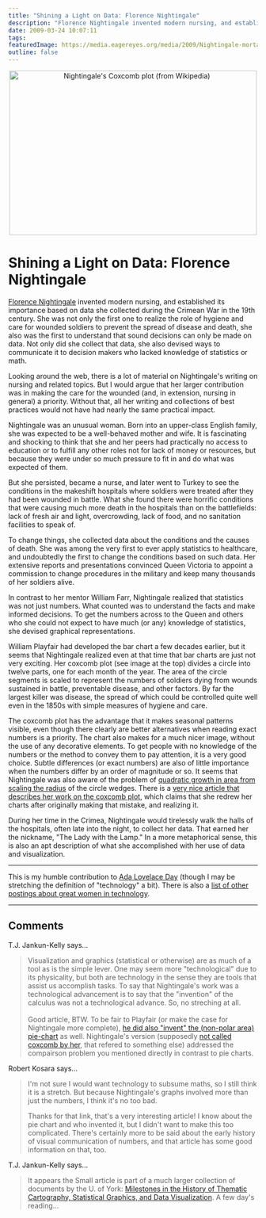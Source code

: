 ```yaml
---
title: "Shining a Light on Data: Florence Nightingale"
description: "Florence Nightingale invented modern nursing, and established its importance based on data she collected during the Crimean War in the 19th century. She was not only the first one to realize the role of hygiene and care for wounded soldiers to prevent the spread of disease and death, she also was the first to understand that sound decisions can only be made on data. Not only did she collect that data, she also devised ways to communicate it to decision makers who lacked knowledge of statistics or math."
date: 2009-03-24 10:07:11
tags: 
featuredImage: https://media.eagereyes.org/media/2009/Nightingale-mortality.jpg
outline: false
---
```


<p align="center"><img src="https://media.eagereyes.org/media/2009/Nightingale-mortality.jpg" alt="Nightingale's Coxcomb plot (from Wikipedia)" width="500" height="332" /></p>

# Shining a Light on Data: Florence Nightingale

<a href="http://en.wikipedia.org/wiki/Florence_Nightingale">Florence Nightingale</a> invented modern nursing, and established its importance based on data she collected during the Crimean War in the 19th century. She was not only the first one to realize the role of hygiene and care for wounded soldiers to prevent the spread of disease and death, she also was the first to understand that sound decisions can only be made on data. Not only did she collect that data, she also devised ways to communicate it to decision makers who lacked knowledge of statistics or math.

Looking around the web, there is a lot of material on Nightingale's writing on nursing and related topics. But I would argue that her larger contribution was in making the care for the wounded (and, in extension, nursing in general) a priority. Without that, all her writing and collections of best practices would not have had nearly the same practical impact.

Nightingale was an unusual woman. Born into an upper-class English family, she was expected to be a well-behaved mother and wife. It is fascinating and shocking to think that she and her peers had practically no access to education or to fulfill any other roles not for lack of money or resources, but because they were under so much pressure to fit in and do what was expected of them.

But she persisted, became a nurse, and later went to Turkey to see the conditions in the makeshift hospitals where soldiers were treated after they had been wounded in battle. What she found there were horrific conditions that were causing much more death in the hospitals than on the battlefields: lack of fresh air and light, overcrowding, lack of food, and no sanitation facilities to speak of.

To change things, she collected data about the conditions and the causes of death. She was among the very first to ever apply statistics to healthcare, and undoubtedly the first to change the conditions based on such data. Her extensive reports and presentations convinced Queen Victoria to appoint a commission to change procedures in the military and keep many thousands of her soldiers alive.

In contrast to her mentor William Farr, Nightingale realized that statistics was not just numbers. What counted was to understand the facts and make informed decisions. To get the numbers across to the Queen and others who she could not expect to have much (or any) knowledge of statistics, she devised graphical representations.

William Playfair had developed the bar chart a few decades earlier, but it seems that Nightingale realized even at that time that bar charts are just not very exciting. Her coxcomb plot (see image at the top) divides a circle into twelve parts, one for each month of the year. The area of the circle segments is scaled to represent the numbers of soldiers dying from wounds sustained in battle, preventable disease, and other factors. By far the largest killer was disease, the spread of which could be controlled quite well even in the 1850s with simple measures of hygiene and care.

The coxcomb plot has the advantage that it makes seasonal patterns visible, even though there clearly are better alternatives when reading exact numbers is a priority. The chart also makes for a much nicer image, without the use of any decorative elements. To get people with no knowledge of the numbers or the method to convey them to pay attention, it is a very good choice. Subtle differences (or exact numbers) are also of little importance when the numbers differ by an order of magnitude or so. It seems that Nightingale was also aware of the problem of <a href="/basics/Linear-vs-Quadratic-Change.html">quadratic growth in area from scaling the radius</a> of the circle wedges. There is a <a href="http://www.sciencenews.org/index/generic/activity/view/id/38937/title/Florence_Nightingale_The_passionate_statistician">very nice article that describes her work on the coxcomb plot</a>, which claims that she redrew her charts after originally making that mistake, and realizing it.

During her time in the Crimea, Nightingale would tirelessly walk the halls of the hospitals, often late into the night, to collect her data. That earned her the nickname, "The Lady with the Lamp." In a more metaphorical sense, this is also an apt description of what she accomplished with her use of data and visualization.

<hr />
This is my humble contribution to <a href="http://findingada.com/">Ada Lovelace Day</a> (though I may be stretching the definition of "technology" a bit). There is also a <a href="http://ada.pint.org.uk/">list of other postings about great women in technology</a>.


<PostedBy />


<aside class="comments">

---
## Comments

T.J. Jankun-Kelly says…
>	<p>Visualization and graphics (statistical or otherwise) are as much of a tool as is the simple lever. One may seem more "technological" due to its physicality, but both are technology in the sense they are tools that assist us accomplish tasks. To say that Nightingale's work was a technological advancement is to say that the "invention" of the calculus was not a technological advance. So, no streching at all.<br /><br />Good article, BTW. To be fair to Playfair (or make the case for Nightingale more complete), <a title="Pie Chart: History" href="http://en.wikipedia.org/wiki/Pie_chart#History&quot;">he did also "invent" the (non-polar area) pie-chart</a> as well. Nightingale's version (supposedly <a title="Florence Nightingale's statistical diagrams" href="http://www.york.ac.uk/depts/maths/histstat/small.htm">not called coxcomb by her</a>, that refered to something else) addressed the compairson problem you mentioned directly in contrast to pie charts.</p>

Robert Kosara says…
>	<p>I'm not sure I would want technology to subsume maths, so I still think it is a stretch. But because Nightingale's graphs involved more than just the numbers, I think it's no too bad.</p>
>	<p>Thanks for that link, that's a very interesting article! I know about the pie chart and who invented it, but I didn't want to make this too complicated. There's certainly more to be said about the early history of visual communication of numbers, and that article has some good information on that, too.</p>

T.J. Jankun-Kelly says…
>	<p>It appears the Small article is part of a much larger collection of documents by the U. of York: <a title="Milestones in the History of Thematic Cartography, Statistical Graphics, and Data Visualization" href="http://www.math.yorku.ca/SCS/Gallery/milestone/">Milestones in the History of Thematic Cartography, Statistical Graphics, and Data Visualization</a>. A few day's reading...</p>

</aside>

